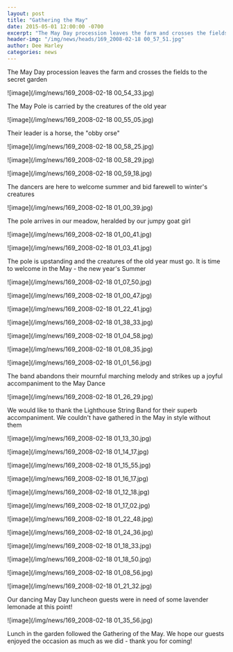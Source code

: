 ```yaml
---
layout: post
title: "Gathering the May"
date: 2015-05-01 12:00:00 -0700
excerpt: "The May Day procession leaves the farm and crosses the fields to the secret garden ..."
header-img: "/img/news/heads/169_2008-02-18 00_57_51.jpg"
author: Dee Harley
categories: news
---
```

The May Day procession leaves the farm and crosses the fields to the
secret garden

![image](/img/news/169_2008-02-18 00_54_33.jpg)

The May Pole is carried by the creatures of the old year

![image](/img/news/169_2008-02-18 00_55_05.jpg)

Their leader is a horse, the &quot;obby orse&quot;

![image](/img/news/169_2008-02-18 00_58_25.jpg)

![image](/img/news/169_2008-02-18 00_58_29.jpg)

![image](/img/news/169_2008-02-18 00_59_18.jpg)

The dancers are here to welcome summer and bid farewell to winter's
creatures

![image](/img/news/169_2008-02-18 01_00_39.jpg)

The pole arrives in our meadow, heralded by our jumpy goat girl

![image](/img/news/169_2008-02-18 01_00_41.jpg)

![image](/img/news/169_2008-02-18 01_03_41.jpg)

The pole is upstanding and the creatures of the old year must go. It
is time to welcome in the May - the new year's Summer

![image](/img/news/169_2008-02-18 01_07_50.jpg)

![image](/img/news/169_2008-02-18 01_00_47.jpg)

![image](/img/news/169_2008-02-18 01_22_41.jpg)

![image](/img/news/169_2008-02-18 01_38_33.jpg)

![image](/img/news/169_2008-02-18 01_04_58.jpg)

![image](/img/news/169_2008-02-18 01_08_35.jpg)

![image](/img/news/169_2008-02-18 01_01_56.jpg)

The band abandons their mournful marching melody and strikes up a
joyful accompaniment to the May Dance

![image](/img/news/169_2008-02-18 01_26_29.jpg)

We would like to thank the Lighthouse String Band for their superb
accompaniment. We couldn't have gathered in the May in style without
them

![image](/img/news/169_2008-02-18 01_13_30.jpg)

![image](/img/news/169_2008-02-18 01_14_17.jpg)

![image](/img/news/169_2008-02-18 01_15_55.jpg)

![image](/img/news/169_2008-02-18 01_16_17.jpg)

![image](/img/news/169_2008-02-18 01_12_18.jpg)

![image](/img/news/169_2008-02-18 01_17_02.jpg)

![image](/img/news/169_2008-02-18 01_22_48.jpg)

![image](/img/news/169_2008-02-18 01_24_36.jpg)

![image](/img/news/169_2008-02-18 01_18_33.jpg)

![image](/img/news/169_2008-02-18 01_18_50.jpg)

![image](/img/news/169_2008-02-18 01_08_56.jpg)

![image](/img/news/169_2008-02-18 01_21_32.jpg)

Our dancing May Day luncheon guests were in need of some lavender
lemonade at this point!

![image](/img/news/169_2008-02-18 01_35_56.jpg)

Lunch in the garden followed the Gathering of the May. We hope our
guests enjoyed the occasion as much as we did - thank you for coming!

